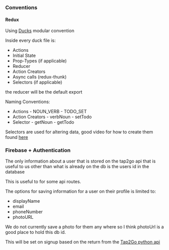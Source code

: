 ### Conventions

#### Redux
Using [Ducks](https://github.com/erikras/ducks-modular-redux) modular convention

Inside every duck file is:
- Actions
- Initial State
- Prop-Types (if applicable)
- Reducer
- Action Creators
- Async calls (redux-thunk)
- Selectors (if applicable)

the reducer will be the default export

Naming Conventions:
- Actions - NOUN_VERB - TODO_SET
- Action Creators - verbNoun - setTodo
- Selector - getNoun - getTodo

Selectors are used for  altering data, good video for how to create them found [here](https://egghead.io/lessons/javascript-redux-colocating-selectors-with-reducers)

### Firebase + Authentication

The only information about a user that is stored on the tap2go api that is useful to us other than what is already on the db is the users id in the database

This is useful to for some api routes.

The options for saving information for a user on their profile is limited to:
- displayName
- email
- phoneNumber
- photoURL

We do not currently save a photo for them any where so I think photoUrl is a good place to hold this db id.

This will be set on signup based on the return from the [Tap2Go python api](https://github.com/dragorhast/server)


